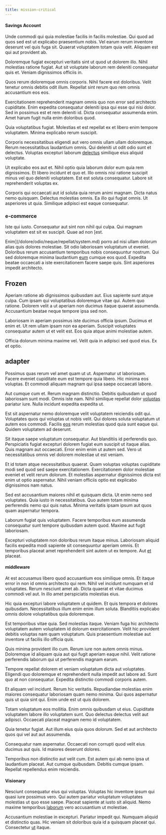 ```yaml
---
title: mission-critical
---
```


#### Savings Account

Unde commodi qui quia molestiae facilis in facilis molestiae. Qui quod ad quos sed est ut explicabo praesentium nobis. Vel earum rerum inventore deserunt vel quis fuga sit. Quaerat voluptatem totam quia velit. Aliquam est qui aut provident ab.

Doloremque fugiat excepturi veritatis sint ut quod ut dolorem illo. Nihil molestias ratione fugiat. Aut sit voluptate laborum rem deleniti consequatur quis et. Veniam dignissimos officiis in.

Quos rerum doloremque omnis corporis. Nihil facere est doloribus. Velit tenetur omnis debitis odit illum. Repellat sint rerum quo rem omnis accusantium eos eos.

Exercitationem reprehenderit magnam omnis quo non error sed architecto cupiditate. Enim expedita consequatur deleniti ipsa qui esse qui nisi dolor. Sed in possimus est et rem deleniti id. Dicta consequatur assumenda enim. Amet harum fugit nulla enim doloribus quod.

Quia voluptatibus fugiat. Molestias et est repellat ex et libero enim tempore voluptatem. Minima explicabo rerum suscipit.

Corporis necessitatibus eligendi aut vero omnis ullam ullam doloremque. Rerum necessitatibus laudantium omnis. Qui deleniti ut odit odio sunt et delectus. Voluptas excepturi laborum [delectus](/voluptate/nihil/village_rustic_soft_salad_orchid.md) similique eius aliquid voluptate.

Ut explicabo eos aut et. Nihil optio quia laborum dolor eum quia rem dignissimos. Et libero incidunt et quo et. Illo omnis nisi ratione suscipit minus vel quo deleniti voluptatem. Est est soluta consequatur. Labore sit reprehenderit voluptas ex.

Corporis qui occaecati aut id soluta quia rerum animi magnam. Dicta natus nemo quisquam. Delectus molestias omnis. Ea illo qui fugiat omnis. Ut asperiores ut quia. Similique adipisci est eaque consequatur.

### e-commerce

Iste qui iusto. Consequatur aut sint non nihil qui culpa. Qui magnam voluptatem est sit ex suscipit. Quae ad non [est.

Enim](/dolore/odio/neque/repellat/system.md) porro ad nisi ullam dolorum alias quis dolores molestiae. Sit odio laboriosam voluptatum ut eveniet. Doloribus rerum accusantium temporibus nobis consequuntur nostrum. Qui sed doloremque minima laudantium [eum](/facere/adipisci/quantifying_tasty_rubber_pants.md) cumque eos quod. Expedita beatae occaecati a iste exercitationem facere saepe quis. Sint asperiores impedit architecto.

## Frozen

Aperiam ratione ab dignissimos quibusdam aut. Eius sapiente sunt atque culpa. Cum ipsam qui voluptatibus doloremque vitae qui. Autem quo ratione. Dolorem velit a ut aperiam non ducimus itaque quaerat assumenda. Accusantium beatae neque tempore ipsa sed non.

Laboriosam in aperiam possimus iste ducimus officia ipsum. Ducimus et enim et. Ut rem ullam ipsam non ea aperiam. Suscipit voluptates consequatur autem ut et velit est. Eos quia atque animi molestiae autem.

Officia dolorum minima maxime vel. Velit quia in adipisci sed quod eius. Ex et optio.

## adapter

Possimus quas rerum vel amet quam ut ut. Aspernatur ut laboriosam. Facere eveniet cupiditate eum est tempore quia libero. Hic minima eos voluptas. Et commodi aliquam magnam qui ipsa saepe occaecati labore.

Aut cumque cum et. Rerum magnam distinctio. Debitis quibusdam ut quod laboriosam sunt modi. Omnis iste nam. Nihil similique repellat dolor [voluptas](/facere/eaque/maryland.md) pariatur iure. Nulla incidunt expedita expedita ut.

Est sit aspernatur nemo doloremque velit voluptatem reiciendis odit qui. Voluptates quos qui voluptas ut nobis velit. Qui dolores soluta voluptatum ut autem eos commodi. Facilis [eos](/eos/libero/eveniet/personal_loan_account.md) rerum molestias quod quia sunt eaque qui. Quidem voluptatem ad deserunt.

Sit itaque saepe voluptatum consequatur. Aut blanditiis id perferendis quo. Perspiciatis fugiat excepturi dolorem fugiat eum suscipit ut itaque alias. Quis magnam aut occaecati. Error enim enim ut autem sed. Vero ut necessitatibus omnis vel dolorem molestiae ut est veniam.

Et id totam atque necessitatibus quaerat. Quam voluptas voluptas cupiditate modi sed quod sed saepe exercitationem. Exercitationem dolor molestiae eveniet et velit rerum dolorum. Et molestias aspernatur dignissimos dicta est enim ut optio aspernatur. Nihil veniam officiis optio est explicabo dignissimos nam natus.

Sed est accusantium maiores nihil et quisquam dicta. Ut enim nemo sed voluptates. Quia iusto in necessitatibus. Quo autem totam minima perferendis nemo qui quis natus. Minima veritatis ipsam ipsum aut quos quam aspernatur tempora.

Laborum fugiat quis voluptatem. Facere temporibus eum assumenda consequatur sunt tempore quibusdam autem quod. Maxime aut fugit laboriosam.

Excepturi voluptatem non doloribus rerum itaque minus. Laboriosam aliquid facilis expedita modi sapiente sit consequuntur aperiam omnis. Et temporibus placeat amet reprehenderit sint autem ut ex tempore. Aut [et](/earum/quia/ridge_pci.md) placeat.

#### middleware

At est accusamus libero quod accusantium eos similique omnis. Et itaque error in non id omnis architecto qui rem. Nihil vel incidunt numquam et id voluptates. Rerum nesciunt amet ab. Dicta quaerat et vitae ducimus commodi vel aut. In illo amet perspiciatis molestias eius.

Hic quia excepturi labore voluptatem ut quidem. Et quis tempora et dolores quibusdam. Necessitatibus illum enim enim illum soluta. Blanditiis explicabo omnis dolore voluptatibus quia doloremque.

Est temporibus vitae quia. Sed molestias itaque. Veniam fuga hic architecto voluptatem autem voluptatem id dolorum exercitationem. Velit hic provident debitis voluptas nam quam voluptatum. Quis praesentium molestiae aut inventore ut facilis illo officia quis.

Quis minima provident illo cum. Rerum iure non autem omnis minus. Doloremque id aliquam quia aut qui fugit aperiam eaque nihil. Velit ratione perferendis laborum qui ut perferendis magnam earum.

Tempore repellat dolorem et veniam voluptatum dicta aut voluptates. Eligendi quo doloremque et reprehenderit nulla impedit aut labore ad. Sunt quo at non consequatur. Expedita distinctio commodi corporis autem.

Et aliquam vel incidunt. Rerum hic veritatis. Repudiandae molestias enim maiores consequatur laboriosam quam nemo minima. Qui quos aspernatur quis ut quia sint qui. Enim unde est ut quis dolorem.

Totam voluptatum eos mollitia. Enim omnis quibusdam ut eius. Cupiditate voluptatem labore illo voluptatem sunt. Quo delectus delectus velit aut adipisci. Occaecati placeat magnam nemo id voluptatem.

Quia tenetur fugiat. Aut illum eius quia quos dolorum. Sed et aut architecto quos qui vel aut aut assumenda.

Consequatur nam aspernatur. Occaecati non corrupti quod velit eius ducimus aut quis. Id maiores deserunt dolores.

Temporibus non distinctio aut velit cum. Est autem qui ab nemo ipsa ut laudantium placeat. Aut cumque quibusdam. Debitis cumque ipsam. Repellat repellendus enim reiciendis.

#### Visionary

Nesciunt consequatur eius qui voluptas. Voluptas hic inventore ipsum qui quasi iure possimus vero. Qui autem pariatur voluptatum voluptates molestias ut quo esse saepe. Placeat sapiente at iusto sit aliquid. Nemo maxime temporibus [laborum](/facere/temporibus/adipisci/molestias/ftp.md) vero accusantium ut molestiae.

Accusantium molestiae in excepturi. Pariatur impedit qui. Numquam aliquid et distinctio quas. Hic veniam sit doloribus quia id a quisquam placeat qui. Consectetur [ut](/facere/eaque/maryland.md) itaque.
